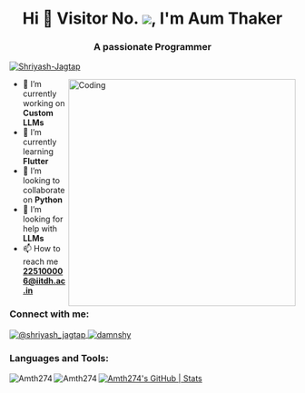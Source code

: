 <h1 align="center">Hi 👋 Visitor No. <img src="https://profile-counter.glitch.me/Amth274_/count.svg">, I'm Aum Thaker</h1>
<h3 align="center">A passionate Programmer</h3>

<p align="left">
  <a href="https://github.com/ryo-ma/github-profile-trophy">
    <img src="https://github-profile-trophy.vercel.app/?username=Shriyash-Jagtap" alt="Shriyash-Jagtap" />
  </a>
</p>

<img align="right" alt="Coding" width="400" src="https://cdn.dribbble.com/users/1292677/screenshots/6139167/media/5387dc7e035b3efe9d94516044de66a4.gif">

- 🔭 I’m currently working on **Custom LLMs**
- 🌱 I’m currently learning **Flutter**
- 👯 I’m looking to collaborate on **Python**
- 🤝 I’m looking for help with **LLMs**
- 📫 How to reach me **225100006@iitdh.ac.in**

<h3 align="left">Connect with me:</h3>
<p align="left">
  <a href="https://twitter." target="blank">
    <img align="center" src="https://img.shields.io/badge/Twitter-1DA1F2?style=for-the-badge&logo=twitter&logoColor=white" alt="@shriyash_jagtap" />
  </a>
  <a href="https://discord.gg/aum1740" target="blank">
    <img align="center" src="https://img.shields.io/badge/Discord-7289DA?style=for-the-badge&logo=discord&logoColor=white" alt="damnshy" />
  </a>
</p>

<h3 align="left">Languages and Tools:</h3>
<div align="center">
  <!-- Add icons in a more organized grid layout here -->
</div>

<p><img align="left" src="https://github-readme-stats.vercel.app/api/top-langs?username=Shriyash-Jagtap&show_icons=true&locale=en&layout=compact" alt="Amth274" /></p>

<p><img align="left" src="https://github-readme-streak-stats.herokuapp.com/?user=Shriyash-Jagtap&" alt="Amth274" /></p>

[![Amth274's GitHub | Stats](https://stats.quine.sh/Amth274/github?theme=dark)](https://quine.sh?utm_source=widgets&utm_campaign=Amth274)
